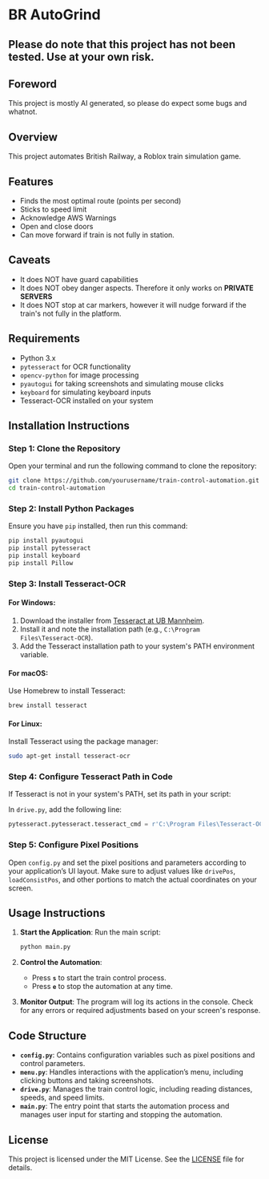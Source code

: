# BR AutoGrind
## Please do note that this project has not been tested. Use at your own risk.

## Foreword
This project is mostly AI generated, so please do expect some bugs and whatnot.

## Overview

This project automates British Railway, a Roblox train simulation game. 
## Features

- Finds the most optimal route (points per second)
- Sticks to speed limit
- Acknowledge AWS Warnings
- Open and close doors
- Can move forward if train is not fully in station.

## Caveats 
- It does NOT have guard capabilities
- It does NOT obey danger aspects. Therefore it only works on **PRIVATE SERVERS**
- It does NOT stop at car markers, however it  will nudge forward if the train's not fully in the platform.
## Requirements

- Python 3.x
- `pytesseract` for OCR functionality
- `opencv-python` for image processing
- `pyautogui` for taking screenshots and simulating mouse clicks
- `keyboard` for simulating keyboard inputs
- Tesseract-OCR installed on your system

## Installation Instructions

### Step 1: Clone the Repository

Open your terminal and run the following command to clone the repository:

```bash
git clone https://github.com/yourusername/train-control-automation.git
cd train-control-automation
```

### Step 2: Install Python Packages

Ensure you have `pip` installed, then run this command:

```bash
pip install pyautogui
pip install pytesseract
pip install keyboard
pip install Pillow
```



### Step 3: Install Tesseract-OCR

#### For Windows:
1. Download the installer from [Tesseract at UB Mannheim](https://github.com/UB-Mannheim/tesseract/wiki).
2. Install it and note the installation path (e.g., `C:\Program Files\Tesseract-OCR`).
3. Add the Tesseract installation path to your system's PATH environment variable.

#### For macOS:
Use Homebrew to install Tesseract:

```bash
brew install tesseract
```

#### For Linux:
Install Tesseract using the package manager:

```bash
sudo apt-get install tesseract-ocr
```

### Step 4: Configure Tesseract Path in Code

If Tesseract is not in your system's PATH, set its path in your script:

In `drive.py`, add the following line:

```python
pytesseract.pytesseract.tesseract_cmd = r'C:\Program Files\Tesseract-OCR\tesseract.exe'  # Update with your path
```

### Step 5: Configure Pixel Positions

Open `config.py` and set the pixel positions and parameters according to your application’s UI layout. Make sure to adjust values like `drivePos`, `loadConsistPos`, and other portions to match the actual coordinates on your screen.

## Usage Instructions

1. **Start the Application**: Run the main script:

   ```bash
   python main.py
   ```

2. **Control the Automation**:
   - Press **`s`** to start the train control process.
   - Press **`e`** to stop the automation at any time.

3. **Monitor Output**: The program will log its actions in the console. Check for any errors or required adjustments based on your screen's response.

## Code Structure

- **`config.py`**: Contains configuration variables such as pixel positions and control parameters.
- **`menu.py`**: Handles interactions with the application’s menu, including clicking buttons and taking screenshots.
- **`drive.py`**: Manages the train control logic, including reading distances, speeds, and speed limits.
- **`main.py`**: The entry point that starts the automation process and manages user input for starting and stopping the automation.

## License

This project is licensed under the MIT License. See the [LICENSE](LICENSE) file for details.
